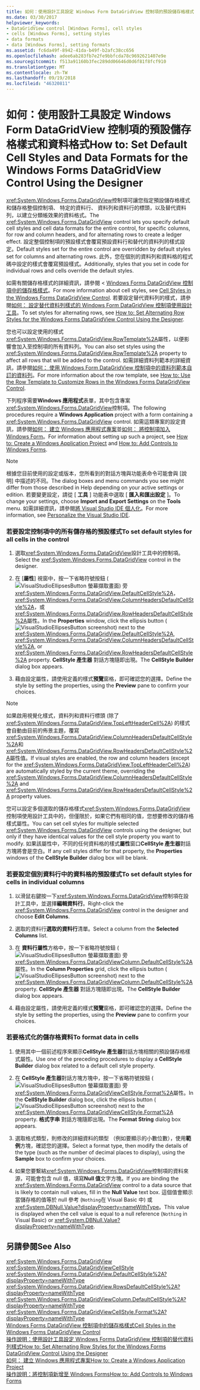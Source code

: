 ```yaml
---
title: 如何：使用設計工具設定 Windows Form DataGridView 控制項的預設儲存格樣式和資料格式
ms.date: 03/30/2017
helpviewer_keywords:
- DataGridView control [Windows Forms], cell styles
- cells [Windows Forms], setting styles
- data formats
- data [Windows Forms], setting formats
ms.assetid: fc6da49f-8942-41da-b49f-b2afc38cc656
ms.openlocfilehash: adee6ab283fb7e2fe9bbfcda78c9692621407e9e
ms.sourcegitcommit: f513a91160b3fec289dd06646d0d6f81f8fcf910
ms.translationtype: MT
ms.contentlocale: zh-TW
ms.lasthandoff: 09/19/2018
ms.locfileid: "46320811"
---
```

# <a name="how-to-set-default-cell-styles-and-data-formats-for-the-windows-forms-datagridview-control-using-the-designer"></a><span data-ttu-id="3c0e4-102">如何：使用設計工具設定 Windows Form DataGridView 控制項的預設儲存格樣式和資料格式</span><span class="sxs-lookup"><span data-stu-id="3c0e4-102">How to: Set Default Cell Styles and Data Formats for the Windows Forms DataGridView Control Using the Designer</span></span>
<span data-ttu-id="3c0e4-103"><xref:System.Windows.Forms.DataGridView>控制項可讓您指定預設儲存格樣式和儲存格整個控制項、 特定的資料行、 資料列和資料行的標頭，以及替代資料列，以建立分類帳效果的資料格式。</span><span class="sxs-lookup"><span data-stu-id="3c0e4-103">The <xref:System.Windows.Forms.DataGridView> control lets you specify default cell styles and cell data formats for the entire control, for specific columns, for row and column headers, and for alternating rows to create a ledger effect.</span></span> <span data-ttu-id="3c0e4-104">設定整個控制項的預設樣式會覆寫預設資料行和替代的資料列的樣式設定。</span><span class="sxs-lookup"><span data-stu-id="3c0e4-104">Default styles set for the entire control are overridden by default styles set for columns and alternating rows.</span></span> <span data-ttu-id="3c0e4-105">此外，您在個別的資料列和資料格的程式碼中設定的樣式會覆寫預設樣式。</span><span class="sxs-lookup"><span data-stu-id="3c0e4-105">Additionally, styles that you set in code for individual rows and cells override the default styles.</span></span>  
  
 <span data-ttu-id="3c0e4-106">如需有關儲存格樣式的詳細資訊，請參閱 < [Windows Forms DataGridView 控制項中的儲存格樣式](../../../../docs/framework/winforms/controls/cell-styles-in-the-windows-forms-datagridview-control.md)。</span><span class="sxs-lookup"><span data-stu-id="3c0e4-106">For more information about cell styles, see [Cell Styles in the Windows Forms DataGridView Control](../../../../docs/framework/winforms/controls/cell-styles-in-the-windows-forms-datagridview-control.md).</span></span> <span data-ttu-id="3c0e4-107">若要設定替代資料列的樣式，請參閱[如何： 設定替代資料列樣式的 Windows Form DataGridView 控制項使用設計工具](../../../../docs/framework/winforms/controls/set-alternating-row-styles-for-the-datagrid-using-the-designer.md)。</span><span class="sxs-lookup"><span data-stu-id="3c0e4-107">To set styles for alternating rows, see [How to: Set Alternating Row Styles for the Windows Forms DataGridView Control Using the Designer](../../../../docs/framework/winforms/controls/set-alternating-row-styles-for-the-datagrid-using-the-designer.md).</span></span>  
  
 <span data-ttu-id="3c0e4-108">您也可以設定使用的樣式<xref:System.Windows.Forms.DataGridView.RowTemplate%2A>屬性，以便影響會加入至控制項的所有資料列。</span><span class="sxs-lookup"><span data-stu-id="3c0e4-108">You can also set styles using the <xref:System.Windows.Forms.DataGridView.RowTemplate%2A> property to affect all rows that will be added to the control.</span></span> <span data-ttu-id="3c0e4-109">如需詳細資料列範本的詳細資訊，請參閱[如何： 使用 Windows Form DataGridView 控制項中的資料列範本自訂的資料列](../../../../docs/framework/winforms/controls/use-the-row-template-to-customize-rows-in-the-datagrid.md)。</span><span class="sxs-lookup"><span data-stu-id="3c0e4-109">For more information about the row template, see [How to: Use the Row Template to Customize Rows in the Windows Forms DataGridView Control](../../../../docs/framework/winforms/controls/use-the-row-template-to-customize-rows-in-the-datagrid.md).</span></span>  
  
 <span data-ttu-id="3c0e4-110">下列程序需要**Windows 應用程式**表單，其中包含專案<xref:System.Windows.Forms.DataGridView>控制項。</span><span class="sxs-lookup"><span data-stu-id="3c0e4-110">The following procedures require a **Windows Application** project with a form containing a <xref:System.Windows.Forms.DataGridView> control.</span></span> <span data-ttu-id="3c0e4-111">如需這類專案的設定資訊，請參閱[如何： 建立 Windows 應用程式專案](https://msdn.microsoft.com/library/b2f93fed-c635-4705-8d0e-cf079a264efa)並[如何： 將控制項加入 Windows Form](../../../../docs/framework/winforms/controls/how-to-add-controls-to-windows-forms.md)。</span><span class="sxs-lookup"><span data-stu-id="3c0e4-111">For information about setting up such a project, see [How to: Create a Windows Application Project](https://msdn.microsoft.com/library/b2f93fed-c635-4705-8d0e-cf079a264efa) and [How to: Add Controls to Windows Forms](../../../../docs/framework/winforms/controls/how-to-add-controls-to-windows-forms.md).</span></span>  
  
> [!NOTE]
>  <span data-ttu-id="3c0e4-112">根據您目前使用的設定或版本，您所看到的對話方塊與功能表命令可能會與 [說明] 中描述的不同。</span><span class="sxs-lookup"><span data-stu-id="3c0e4-112">The dialog boxes and menu commands you see might differ from those described in Help depending on your active settings or edition.</span></span> <span data-ttu-id="3c0e4-113">若要變更設定，請從 [ **工具** ] 功能表中選取 [ **匯入和匯出設定** ]。</span><span class="sxs-lookup"><span data-stu-id="3c0e4-113">To change your settings, choose **Import and Export Settings** on the **Tools** menu.</span></span> <span data-ttu-id="3c0e4-114">如需詳細資訊，請參閱[將 Visual Studio IDE 個人化](/visualstudio/ide/personalizing-the-visual-studio-ide)。</span><span class="sxs-lookup"><span data-stu-id="3c0e4-114">For more information, see [Personalize the Visual Studio IDE](/visualstudio/ide/personalizing-the-visual-studio-ide).</span></span>  
  
### <a name="to-set-default-styles-for-all-cells-in-the-control"></a><span data-ttu-id="3c0e4-115">若要設定控制項中的所有儲存格的預設樣式</span><span class="sxs-lookup"><span data-stu-id="3c0e4-115">To set default styles for all cells in the control</span></span>  
  
1.  <span data-ttu-id="3c0e4-116">選取<xref:System.Windows.Forms.DataGridView>設計工具中的控制項。</span><span class="sxs-lookup"><span data-stu-id="3c0e4-116">Select the <xref:System.Windows.Forms.DataGridView> control in the designer.</span></span>  
  
2.  <span data-ttu-id="3c0e4-117">在 [**屬性**] 視窗中，按一下省略符號按鈕 (![VisualStudioEllipsesButton 螢幕擷取畫面](../../../../docs/framework/winforms/media/vbellipsesbutton.png "vbEllipsesButton")) 旁<xref:System.Windows.Forms.DataGridView.DefaultCellStyle%2A>， <xref:System.Windows.Forms.DataGridView.ColumnHeadersDefaultCellStyle%2A>，或<xref:System.Windows.Forms.DataGridView.RowHeadersDefaultCellStyle%2A>屬性。</span><span class="sxs-lookup"><span data-stu-id="3c0e4-117">In the **Properties** window, click the ellipsis button (![VisualStudioEllipsesButton screenshot](../../../../docs/framework/winforms/media/vbellipsesbutton.png "vbEllipsesButton")) next to the <xref:System.Windows.Forms.DataGridView.DefaultCellStyle%2A>, <xref:System.Windows.Forms.DataGridView.ColumnHeadersDefaultCellStyle%2A>, or <xref:System.Windows.Forms.DataGridView.RowHeadersDefaultCellStyle%2A> property.</span></span> <span data-ttu-id="3c0e4-118">**CellStyle 產生器** 對話方塊隨即出現。</span><span class="sxs-lookup"><span data-stu-id="3c0e4-118">The **CellStyle Builder** dialog box appears.</span></span>  
  
3.  <span data-ttu-id="3c0e4-119">藉由設定屬性，請使用定義的樣式**預覽**窗格，即可確認您的選擇。</span><span class="sxs-lookup"><span data-stu-id="3c0e4-119">Define the style by setting the properties, using the **Preview** pane to confirm your choices.</span></span>  
  
> [!NOTE]
>  <span data-ttu-id="3c0e4-120">如果啟用視覺化樣式，資料列和資料行標頭 (除了<xref:System.Windows.Forms.DataGridView.TopLeftHeaderCell%2A>) 的樣式會自動由目前的佈景主題，覆寫<xref:System.Windows.Forms.DataGridView.ColumnHeadersDefaultCellStyle%2A>和<xref:System.Windows.Forms.DataGridView.RowHeadersDefaultCellStyle%2A>屬性值。</span><span class="sxs-lookup"><span data-stu-id="3c0e4-120">If visual styles are enabled, the row and column headers (except for the <xref:System.Windows.Forms.DataGridView.TopLeftHeaderCell%2A>) are automatically styled by the current theme, overriding the <xref:System.Windows.Forms.DataGridView.ColumnHeadersDefaultCellStyle%2A> and <xref:System.Windows.Forms.DataGridView.RowHeadersDefaultCellStyle%2A> property values.</span></span>  
>   
>  <span data-ttu-id="3c0e4-121">您可以設定多個選取的儲存格樣式<xref:System.Windows.Forms.DataGridView>控制項使用設計工具中的，但僅限於，如果它們有相同的值，您想要修改的儲存格樣式屬性。</span><span class="sxs-lookup"><span data-stu-id="3c0e4-121">You can set cell styles for multiple selected <xref:System.Windows.Forms.DataGridView> controls using the designer, but only if they have identical values for the cell style property you want to modify.</span></span> <span data-ttu-id="3c0e4-122">如果該屬性中，不同的任何資料格的樣式**屬性**窗口**CellStyle 產生器**對話方塊將會是空白。</span><span class="sxs-lookup"><span data-stu-id="3c0e4-122">If any cell styles differ for that property, the **Properties** windows of the **CellStyle Builder** dialog box will be blank.</span></span>  
  
### <a name="to-set-default-styles-for-cells-in-individual-columns"></a><span data-ttu-id="3c0e4-123">若要設定個別資料行中的資料格的預設樣式</span><span class="sxs-lookup"><span data-stu-id="3c0e4-123">To set default styles for cells in individual columns</span></span>  
  
1.  <span data-ttu-id="3c0e4-124">以滑鼠右鍵按一下<xref:System.Windows.Forms.DataGridView>控制項在設計工具中，並選擇**編輯資料行**。</span><span class="sxs-lookup"><span data-stu-id="3c0e4-124">Right-click the <xref:System.Windows.Forms.DataGridView> control in the designer and choose **Edit Columns**.</span></span>  
  
2.  <span data-ttu-id="3c0e4-125">選取的資料行**選取的資料行**清單。</span><span class="sxs-lookup"><span data-stu-id="3c0e4-125">Select a column from the **Selected Columns** list.</span></span>  
  
3.  <span data-ttu-id="3c0e4-126">在 **資料行屬性**方格中，按一下省略符號按鈕 (![VisualStudioEllipsesButton 螢幕擷取畫面](../../../../docs/framework/winforms/media/vbellipsesbutton.png "vbEllipsesButton")) 旁<xref:System.Windows.Forms.DataGridViewColumn.DefaultCellStyle%2A>屬性。</span><span class="sxs-lookup"><span data-stu-id="3c0e4-126">In the **Column Properties** grid, click the ellipsis button (![VisualStudioEllipsesButton screenshot](../../../../docs/framework/winforms/media/vbellipsesbutton.png "vbEllipsesButton")) next to the <xref:System.Windows.Forms.DataGridViewColumn.DefaultCellStyle%2A> property.</span></span> <span data-ttu-id="3c0e4-127">**CellStyle 產生器** 對話方塊隨即出現。</span><span class="sxs-lookup"><span data-stu-id="3c0e4-127">The **CellStyle Builder** dialog box appears.</span></span>  
  
4.  <span data-ttu-id="3c0e4-128">藉由設定屬性，請使用定義的樣式**預覽**窗格，即可確認您的選擇。</span><span class="sxs-lookup"><span data-stu-id="3c0e4-128">Define the style by setting the properties, using the **Preview** pane to confirm your choices.</span></span>  
  
### <a name="to-format-data-in-cells"></a><span data-ttu-id="3c0e4-129">若要格式化的儲存格資料</span><span class="sxs-lookup"><span data-stu-id="3c0e4-129">To format data in cells</span></span>  
  
1.  <span data-ttu-id="3c0e4-130">使用其中一個前述程序來顯示**CellStyle 產生器**對話方塊相關的預設儲存格樣式屬性。</span><span class="sxs-lookup"><span data-stu-id="3c0e4-130">Use one of the preceding procedures to display a **CellStyle Builder** dialog box related to a default cell style property.</span></span>  
  
2.  <span data-ttu-id="3c0e4-131">在  **CellStyle 產生器**對話方塊方塊中，按一下省略符號按鈕 (![VisualStudioEllipsesButton 螢幕擷取畫面](../../../../docs/framework/winforms/media/vbellipsesbutton.png "vbEllipsesButton")) 旁<xref:System.Windows.Forms.DataGridViewCellStyle.Format%2A>屬性。</span><span class="sxs-lookup"><span data-stu-id="3c0e4-131">In the **CellStyle Builder** dialog box, click the ellipsis button (![VisualStudioEllipsesButton screenshot](../../../../docs/framework/winforms/media/vbellipsesbutton.png "vbEllipsesButton")) next to the <xref:System.Windows.Forms.DataGridViewCellStyle.Format%2A> property.</span></span> <span data-ttu-id="3c0e4-132">**格式字串** 對話方塊隨即出現。</span><span class="sxs-lookup"><span data-stu-id="3c0e4-132">The **Format String** dialog box appears.</span></span>  
  
3.  <span data-ttu-id="3c0e4-133">選取格式類型，則修改的詳細資料的類型 （例如要顯示的小數位數），使用**範例**方塊，確認您的選擇。</span><span class="sxs-lookup"><span data-stu-id="3c0e4-133">Select a format type, then modify the details of the type (such as the number of decimal places to display), using the **Sample** box to confirm your choices.</span></span>  
  
4.  <span data-ttu-id="3c0e4-134">如果您要繫結<xref:System.Windows.Forms.DataGridView>控制項的資料來源，可能會包含 null 值，填寫**Null 值**文字方塊。</span><span class="sxs-lookup"><span data-stu-id="3c0e4-134">If you are binding the <xref:System.Windows.Forms.DataGridView> control to a data source that is likely to contain null values, fill in the **Null Value** text box.</span></span> <span data-ttu-id="3c0e4-135">這個值會顯示當儲存格的值等於 null 參考 (`Nothing`在 Visual Basic 中) 或<xref:System.DBNull.Value?displayProperty=nameWithType>。</span><span class="sxs-lookup"><span data-stu-id="3c0e4-135">This value is displayed when the cell value is equal to a null reference (`Nothing` in Visual Basic) or <xref:System.DBNull.Value?displayProperty=nameWithType>.</span></span>  
  
## <a name="see-also"></a><span data-ttu-id="3c0e4-136">另請參閱</span><span class="sxs-lookup"><span data-stu-id="3c0e4-136">See Also</span></span>  
 <xref:System.Windows.Forms.DataGridView>  
 <xref:System.Windows.Forms.DataGridViewCellStyle>  
 <xref:System.Windows.Forms.DataGridView.DefaultCellStyle%2A?displayProperty=nameWithType>  
 <xref:System.Windows.Forms.DataGridView.RowsDefaultCellStyle%2A?displayProperty=nameWithType>  
 <xref:System.Windows.Forms.DataGridViewColumn.DefaultCellStyle%2A?displayProperty=nameWithType>  
 <xref:System.Windows.Forms.DataGridViewCellStyle.Format%2A?displayProperty=nameWithType>  
 [<span data-ttu-id="3c0e4-137">Windows Forms DataGridView 控制項中的儲存格樣式</span><span class="sxs-lookup"><span data-stu-id="3c0e4-137">Cell Styles in the Windows Forms DataGridView Control</span></span>](../../../../docs/framework/winforms/controls/cell-styles-in-the-windows-forms-datagridview-control.md)  
 [<span data-ttu-id="3c0e4-138">操作說明：使用設計工具設定 Windows Forms DataGridView 控制項的替代資料列樣式</span><span class="sxs-lookup"><span data-stu-id="3c0e4-138">How to: Set Alternating Row Styles for the Windows Forms DataGridView Control Using the Designer</span></span>](../../../../docs/framework/winforms/controls/set-alternating-row-styles-for-the-datagrid-using-the-designer.md)  
 [<span data-ttu-id="3c0e4-139">如何： 建立 Windows 應用程式專案</span><span class="sxs-lookup"><span data-stu-id="3c0e4-139">How to: Create a Windows Application Project</span></span>](https://msdn.microsoft.com/library/b2f93fed-c635-4705-8d0e-cf079a264efa)  
 [<span data-ttu-id="3c0e4-140">操作說明：將控制項新增至 Windows Forms</span><span class="sxs-lookup"><span data-stu-id="3c0e4-140">How to: Add Controls to Windows Forms</span></span>](../../../../docs/framework/winforms/controls/how-to-add-controls-to-windows-forms.md)
